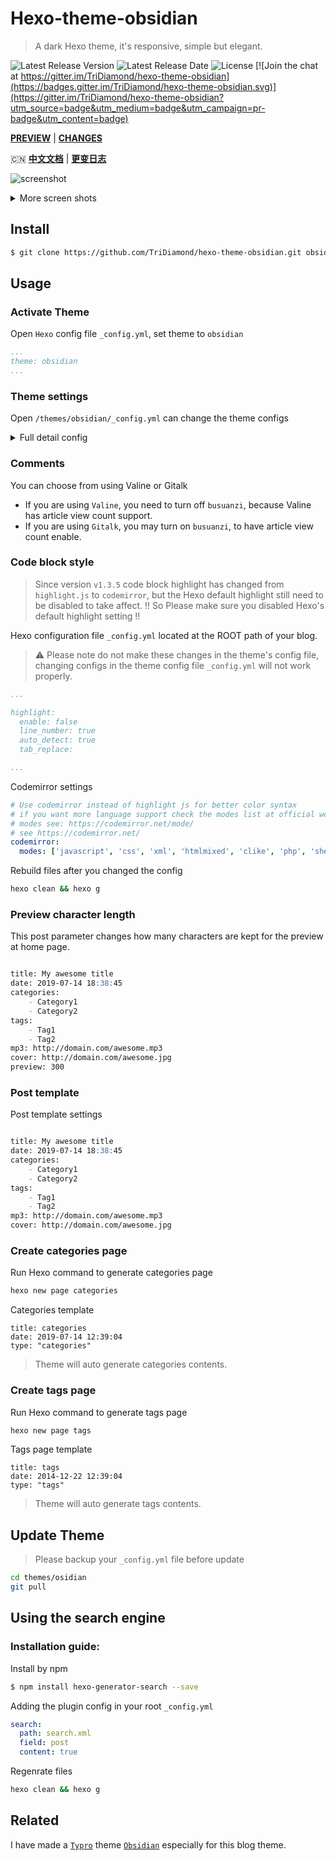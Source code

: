 # Hexo-theme-obsidian

> A dark Hexo theme, it's responsive, simple but elegant.

![Latest Release Version](https://img.shields.io/github/v/release/TriDiamond/hexo-theme-obsidian)
![Latest Release Date](https://img.shields.io/github/release-date/TriDiamond/hexo-theme-obsidian)
![License](https://img.shields.io/github/license/TriDiamond/hexo-theme-obsidian)
[![Join the chat at https://gitter.im/TriDiamond/hexo-theme-obsidian](https://badges.gitter.im/TriDiamond/hexo-theme-obsidian.svg)](https://gitter.im/TriDiamond/hexo-theme-obsidian?utm_source=badge&utm_medium=badge&utm_campaign=pr-badge&utm_content=badge)

**[PREVIEW](http://tridiamond.me)** | **[CHANGES](https://github.com/TriDiamond/hexo-theme-obsidian/blob/master/CHANGELOG.md)**

🇨🇳 **[中文文档](https://github.com/TriDiamond/hexo-theme-obsidian/blob/master/README_CN.md)** |
   **[更变日志](https://github.com/TriDiamond/hexo-theme-obsidian/blob/master/CHANGELOG_CN.md)**


![screenshot](https://res.cloudinary.com/tridiamond/image/upload/v1573323147/blog/A-Obsidian-full_ubmo0d.png)

<details>
<summary>More screen shots</summary>

### Categories Page
![screenshot](https://res.cloudinary.com/tridiamond/image/upload/v1573148012/blog/A-Obsidian-categories_mgdti7.png)

### Categories Leveled
![screenshot](https://res.cloudinary.com/tridiamond/image/upload/v1573148016/blog/A-Obsidian-categories-level_xtxty9.png)

### Archives
![screenshot](https://res.cloudinary.com/tridiamond/image/upload/v1573323148/blog/A-Obsidian-archives_ffpwf9.png)

### Articles
![screenshot](https://res.cloudinary.com/tridiamond/image/upload/v1573148016/blog/A-Obsidian-articles_wlsu2v.png)
</details>

## Install

``` bash
$ git clone https://github.com/TriDiamond/hexo-theme-obsidian.git obsidian
```

## Usage

### Activate Theme

Open `Hexo` config file `_config.yml`, set theme to `obsidian`

``` yaml
...
theme: obsidian
...
```

### Theme settings

Open `/themes/obsidian/_config.yml` can change the theme configs

<details>
<summary>Full detail config</summary>

``` yaml
#! ---------------------------------------------------------------
#! Since version `v1.3.5` code block highlight has changed from `highlight.js` to
#! `codemirror`, but the Hexo default highlight still need to be disabled to take affect.
#! !! So Please make sure you disabled Hexo's default highlight setting !!
#! ---------------------------------------------------------------
#! Rebuild files after you changed the config:
#! `hexo clean && hexo g`
#! ---------------------------------------------------------------
#! highlight:
#!  enable: false
#!  line_number: true
#!  auto_detect: true
#!  tab_replace:
#! ---------------------------------------------------------------

# ---------------------------------------------------------------
# Theme default settings
# ---------------------------------------------------------------

# Menu setting | format = title_name: link_url
menu:
  PAGE: /page

# Page custom titles
page_titles:
  categories: "Categories"
  tags: "Tags"
  archives: "Archived"

# Enable table of content
TOC: true

# Home page first post default cover image, default use cover
welcome_cover: /img/cover.jpg

# Article default cover image
cover: /img/welcome-cover.jpg

# Avatar
avatar: https://s2.ax1x.com/2019/09/19/nLtSiD.png

# Disable default scrollbar
scrollbar: true

# Website keywords used for SEO
keywords: TriDiamond Obsidian

# Website slogans
descriptionOne: "Think like an artist, develop like an artisan"
descriptionTwo: "艺术家思维去思考问题，工匠创造精神去开发"

# If you use google analytics, please fill in the ID
google_analytics:

# Website favicon
favicon: /img/favicon.png

# rss file
rss: atom.xml

# ---------------------------------------------------------------
# Article Music settings
# ---------------------------------------------------------------

# Auto play article audio
autoplay: false

# default mp3 file
mp3:
  - statics/chengdu.mp3

# ---------------------------------------------------------------
# Plugins
# ---------------------------------------------------------------

# Gitalk comment plugin
# see https://github.com/gitalk/gitalk
gitalk:
  enable: false
  autoExpand: false
  clientID: ''
  clientSecret: ''
  repo: ''
  owner: ''
  admin: ['']
  # Ensure uniqueness and length less than 50
  id: location.pathname
  # Facebook-like distraction

# Valine comment plugin (recommended!)
# see https://valine.js.org/quickstart.html
valine:
  enable: true
  app_id:
  app_key:
  notify: false
  verify: false
  avatar: 'mp'
  placeholder: 'Leave your throughs behind~'
  visitor: true

# Enable symbols-count-time plugin
# see https://github.com/theme-next/hexo-symbols-count-time
symbols_count_time:
  enable: true
  wordCount: true
  readCount: true
  awl: 4
  wpm: 275
  suffix: mins.

# Enable html truncate
# see https://github.com/TriDiamond/hexo-html-truncate
html_truncate:
  enable: true
  # Characters kept for posts
  postLength: 250
  # Characters kept for cover posts
  coverLength: 100
  ellipsis: '...'
  # Excluding html tags
  excludes: ['img']
  # Characters count including white spaces
  keepWhitespaces: true
  # Reserving the last complete word, without breaking the word
  reserveLastWord: true

# Enable Busuanzi statistic plugin
# see http://ibruce.info/2015/04/04/busuanzi/
busuanzi:
  enable: true

# Enable social media sharing
# see https://github.com/overtrue/share.js/
sharejs:
  enable: true
  disabled: 'facebook,douban,linkedin,diandian,tencent,google'

# Use codemirror instead of highlight js for better colors
# if you want more language support check the modes list at official website
# modes see: https://codemirror.net/mode/
# see https://codemirror.net/
codemirror:
  modes: ['javascript', 'css', 'xml', 'htmlmixed', 'clike', 'php', 'shell', 'python']

```
</details>

### Comments

You can choose from using Valine or Gitalk

- If you are using `Valine`, you need to turn off `busuanzi`, because Valine has article view count support.
- If you are using `Gitalk`, you may turn on `busuanzi`, to have article view count enable.

### Code block style

> Since version `v1.3.5` code block highlight has changed from `highlight.js` to
  `codemirror`, but the Hexo default highlight still need to be disabled to take affect.
  !! So Please make sure you disabled Hexo's default highlight setting !!

Hexo configuration file `_config.yml` located at the ROOT path of your blog.

> ⚠️ Please note do not make these changes in the theme's config file,
  changing configs in the theme config file `_config.yml` will not work properly.

```yaml
...

highlight:
  enable: false
  line_number: true
  auto_detect: true
  tab_replace:

...
```

Codemirror settings

```yaml
# Use codemirror instead of highlight js for better color syntax
# if you want more language support check the modes list at official website
# modes see: https://codemirror.net/mode/
# see https://codemirror.net/
codemirror:
  modes: ['javascript', 'css', 'xml', 'htmlmixed', 'clike', 'php', 'shell', 'python']
```

Rebuild files after you changed the config

```bash
hexo clean && hexo g
```

### Preview character length

This post parameter changes how many characters are kept for the preview at home page.

``` markdown

title: My awesome title
date: 2019-07-14 18:38:45
categories:
    - Category1
    - Category2
tags:
    - Tag1
    - Tag2
mp3: http://domain.com/awesome.mp3
cover: http://domain.com/awesome.jpg
preview: 300

```

### Post template

Post template settings

``` markdown

title: My awesome title
date: 2019-07-14 18:38:45
categories:
    - Category1
    - Category2
tags:
    - Tag1
    - Tag2
mp3: http://domain.com/awesome.mp3
cover: http://domain.com/awesome.jpg

```

### Create categories page

Run Hexo command to generate categories page

```bash
hexo new page categories
```

Categories template

```
title: categories
date: 2019-07-14 12:39:04
type: "categories"
```

> Theme will auto generate categories contents.

### Create tags page

Run Hexo command to generate tags page

```bash
hexo new page tags
```

Tags page template

```
title: tags
date: 2014-12-22 12:39:04
type: "tags"
```

> Theme will auto generate tags contents.

## Update Theme

> Please backup your `_config.yml` file before update

``` bash
cd themes/osidian
git pull
```

## Using the search engine

### Installation guide:

Install by npm

```bash
$ npm install hexo-generator-search --save
```

Adding the plugin config in your root `_config.yml`

```yaml
search:
  path: search.xml
  field: post
  content: true
```

Regenrate files

```bash
hexo clean && hexo g
```

## Related

I have made a [`Typro`](https://typora.io/) theme [`Obsidian`](https://github.com/TriDiamond/typro-theme-obsidian) especially for this blog theme.
